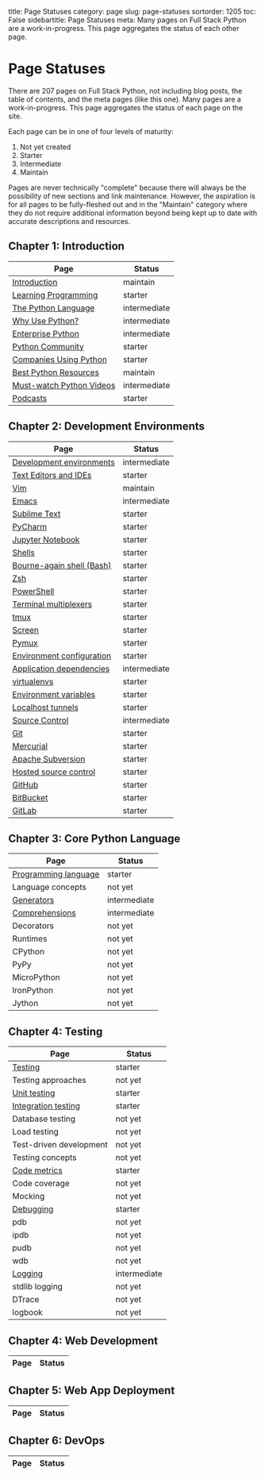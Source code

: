 title: Page Statuses
category: page
slug: page-statuses
sortorder: 1205
toc: False
sidebartitle: Page Statuses
meta: Many pages on Full Stack Python are a work-in-progress. This page aggregates the status of each other page.


# Page Statuses
There are 207 pages on Full Stack Python, not including blog posts, the
table of contents, and the meta pages (like this one). Many pages are a 
work-in-progress. This page aggregates the status of each page on the site.

Each page can be in one of four levels of maturity:

1. Not yet created
2. Starter
3. Intermediate
4. Maintain

Pages are never technically "complete" because there will always be
the possibility of new sections and link maintenance. However, the
aspiration is for all pages to be fully-fleshed out and in the "Maintain"
category where they do not require additional information beyond being
kept up to date with accurate descriptions and resources.


## Chapter 1: Introduction
| Page                                                     | Status       |
|----------------------------------------------------------|--------------|
| [Introduction](/introduction.html)                       | maintain     |
| [Learning Programming](/learning-programming.html)       | starter      |
| [The Python Language](/python-programming-language.html) | intermediate |
| [Why Use Python?](/why-use-python.html)                  | intermediate |
| [Enterprise Python](/enterprise-python.html)             | intermediate |
| [Python Community](/python-community.html)               | starter      |
| [Companies Using Python](/companies-using-python.html)   | starter      |
| [Best Python Resources](/best-python-resources.html)     | maintain     |
| [Must-watch Python Videos](/best-python-videos.html)     | intermediate |
| [Podcasts](/best-python-podcasts.html)                   | starter      |


## Chapter 2: Development Environments
| Page                                                         | Status       |
|--------------------------------------------------------------|--------------|
| [Development environments](/development-environments.html)   | intermediate |
| [Text Editors and IDEs](/text-editors-ides.html)             | starter      |
| [Vim](/vim.html)                                             | maintain     |
| [Emacs](/emacs.html)                                         | intermediate |
| [Sublime Text](/sublime-text.html)                           | starter      |
| [PyCharm](/pycharm.html)                                     | starter      |
| [Jupyter Notebook](/jupyter-notebook.html)                   | starter      |
| [Shells](/shells.html)                                       | starter      | 
| [Bourne-again shell (Bash)](/bourne-again-shell-bash.html)   | starter      | 
| [Zsh](/zsh-shell.html)                                       | starter      | 
| [PowerShell](/powershell.html)                               | starter      | 
| [Terminal multiplexers](/terminal-multiplexers.html)         | starter      |
| [tmux](/tmux.html)                                           | starter      |
| [Screen](/screen.html)                                       | starter      |
| [Pymux](/pymux.html)                                         | starter      |
| [Environment configuration](/environment-configuration.html) | starter      |
| [Application dependencies](/application-dependencies.html)   | intermediate |
| [virtualenvs](/virtual-environments-virtualenvs-venvs.html)  | starter      |
| [Environment variables](/environment-variables.html)         | starter      |
| [Localhost tunnels](/localhost-tunnels.html)                 | starter      |
| [Source Control](/source-control.html)                       | intermediate |
| [Git](/git.html)                                             | starter      |
| [Mercurial](/mercurial.html)                                 | starter      |
| [Apache Subversion](/apache-subversion.html)                 | starter      |
| [Hosted source control](/hosted-source-control-services.html) | starter     |
| [GitHub](/github.html)                                       | starter      |
| [BitBucket](/bitbucket.html)                                 | starter      |
| [GitLab](/gitlab.html)                                       | starter      |


## Chapter 3: Core Python Language
| Page                                                       | Status       |
|------------------------------------------------------------|--------------|
| [Programming language](/python-programming-language.html)  | starter      |
| Language concepts                                          | not yet      |
| [Generators](/generators.html)                             | intermediate |
| [Comprehensions](/comprehensions.html)                     | intermediate |
| Decorators                                                 | not yet      |
| Runtimes                                                   | not yet      |
| CPython                                                    | not yet      |
| PyPy                                                       | not yet      |
| MicroPython                                                | not yet      |
| IronPython                                                 | not yet      |
| Jython                                                     | not yet      |


## Chapter 4: Testing
| Page                                                       | Status       |
|------------------------------------------------------------|--------------|
| [Testing](/testing.html)                                   | starter      |
| Testing approaches                                         | not yet      |
| [Unit testing](/unit-testing.html)                         | starter      |
| [Integration testing](/integration-testing.html)           | starter      |
| Database testing                                           | not yet      |
| Load testing                                               | not yet      |
| Test-driven development                                    | not yet      |
| Testing concepts                                           | not yet      |
| [Code metrics](/code-metrics.html)                         | starter      |
| Code coverage                                              | not yet      |
| Mocking                                                    | not yet      |
| [Debugging](/debugging.html)                               | starter      |
| pdb                                                        | not yet      |
| ipdb                                                       | not yet      |
| pudb                                                       | not yet      |
| wdb                                                        | not yet      |
| [Logging](/logging.html)                                   | intermediate |
| stdlib logging                                             | not yet      |
| DTrace                                                     | not yet      |
| logbook                                                    | not yet      |


## Chapter 4: Web Development
| Page                                                       | Status       |
|------------------------------------------------------------|--------------|


## Chapter 5: Web App Deployment
| Page                                                       | Status       |
|------------------------------------------------------------|--------------|


## Chapter 6: DevOps
| Page                                                       | Status       |
|------------------------------------------------------------|--------------|

